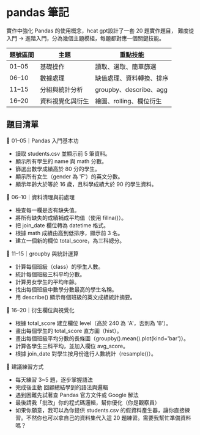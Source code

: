 # pandas 筆記
實作中強化 Pandas 的使用概念，hcat gpt設計了一套 20 題實作題目，
難度從 入門 → 進階入門，分為幾個主題模組，每題都對應一個關鍵技能。

| 題號區間  | 主題       | 重點技能                 |
| ----- | -------- | -------------------- |
| 01–05 | 基礎操作     | 讀取、選取、簡單篩選           |
| 06–10 | 數據處理     | 缺值處理、資料轉換、排序         |
| 11–15 | 分組與統計分析  | groupby、describe、agg |
| 16–20 | 資料視覺化與衍生 | 繪圖、rolling、欄位衍生      |

##  題目清單
🔹 01–05｜Pandas 入門基本功
- 讀取 students.csv 並顯示前 5 筆資料。
- 顯示所有學生的 name 與 math 分數。
- 篩選出數學成績高於 80 分的學生。
- 顯示所有女生（gender 為 'F'）的英文分數。
- 顯示年齡大於等於 16 歲，且科學成績大於 90 的學生資料。

🔹 06–10｜資料清理與前處理
- 檢查每一欄是否有缺失值。
- 將所有缺失的成績補成平均值（使用 fillna()）。
- 把 join_date 欄位轉為 datetime 格式。
- 根據 math 成績由高到低排序，顯示前 3 名。
- 建立一個新的欄位 total_score，為三科總分。

🔹 11–15｜groupby 與統計運算
- 計算每個班級（class）的學生人數。
- 統計每個班級三科平均分數。
- 計算男女學生的平均年齡。
- 找出每個班級中數學分數最高的學生名稱。
- 用 describe() 顯示每個班級的英文成績統計摘要。

🔹 16–20｜衍生欄位與視覺化
- 根據 total_score 建立欄位 level（高於 240 為 'A'，否則為 'B'）。
- 畫出每個學生的 total_score 直方圖（hist）。
- 畫出每個班級平均分數的長條圖（groupby().mean().plot(kind='bar')）。
- 計算各學生三科平均，並加入欄位 avg_score。
- 根據 join_date 對學生按月份進行人數統計（resample()）。

📘 建議練習方式
- 每天練習 3~5 題，逐步掌握語法
- 完成後主動 回顧總結學到的語法與邏輯
- 遇到困難先試著查 Pandas 官方文件或 Google 解法
- 最後請我「批改」你的程式碼邏輯，幫你優化（你是觀察員）
- 如果你願意，我可以為你提供 students.csv 的假資料產生器，讓你直接練習。不然你也可以拿自己的資料集代入這 20 題練習。需要我幫忙準備資料嗎？







